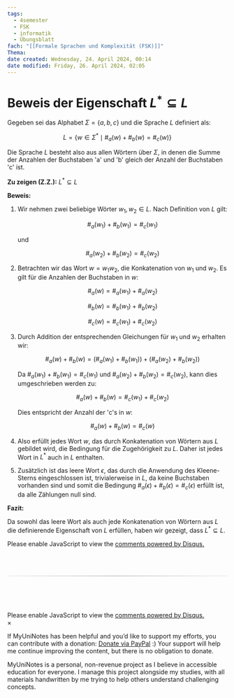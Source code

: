 ```yaml
---
tags:
  - 4semester
  - FSK
  - informatik
  - Übungsblatt
fach: "[[Formale Sprachen und Komplexität (FSK)]]"
Thema:
date created: Wednesday, 24. April 2024, 00:14
date modified: Friday, 26. April 2024, 02:05
---
```


# Beweis der Eigenschaft $L^* \subseteq L$

Gegeben sei das Alphabet $\Sigma = \{a, b, c\}$ und die Sprache $L$ definiert als:

$$
L = \{ w \in \Sigma^* \mid \#_a(w) + \#_b(w) = \#_c(w) \}
$$

Die Sprache $L$ besteht also aus allen Wörtern über $\Sigma$, in denen die Summe der Anzahlen der Buchstaben 'a' und 'b' gleich der Anzahl der Buchstaben 'c' ist.

**Zu zeigen (Z.Z.):** $L^* \subseteq L$

**Beweis:**

1. Wir nehmen zwei beliebige Wörter $w_1, w_2 \in L$. Nach Definition von $L$ gilt:

   $$
   \#_a(w_1) + \#_b(w_1) = \#_c(w_1)
   $$

   und

   $$
   \#_a(w_2) + \#_b(w_2) = \#_c(w_2)
   $$

2. Betrachten wir das Wort $w = w_1w_2$, die Konkatenation von $w_1$ und $w_2$. Es gilt für die Anzahlen der Buchstaben in $w$:

   $$
   \#_a(w) = \#_a(w_1) + \#_a(w_2)
   $$

   $$
   \#_b(w) = \#_b(w_1) + \#_b(w_2)
   $$

   $$
   \#_c(w) = \#_c(w_1) + \#_c(w_2)
   $$

3. Durch Addition der entsprechenden Gleichungen für $w_1$ und $w_2$ erhalten wir:

   $$
   \#_a(w) + \#_b(w) = (\#_a(w_1) + \#_b(w_1)) + (\#_a(w_2) + \#_b(w_2))
   $$

   Da $\#_a(w_1) + \#_b(w_1) = \#_c(w_1)$ und $\#_a(w_2) + \#_b(w_2) = \#_c(w_2)$, kann dies umgeschrieben werden zu:

   $$
   \#_a(w) + \#_b(w) = \#_c(w_1) + \#_c(w_2)
   $$

   Dies entspricht der Anzahl der 'c's in $w$:

   $$
   \#_a(w) + \#_b(w) = \#_c(w)
   $$

4. Also erfüllt jedes Wort $w$, das durch Konkatenation von Wörtern aus $L$ gebildet wird, die Bedingung für die Zugehörigkeit zu $L$. Daher ist jedes Wort in $L^*$ auch in $L$ enthalten.

5. Zusätzlich ist das leere Wort $\epsilon$, das durch die Anwendung des Kleene-Sterns eingeschlossen ist, trivialerweise in $L$, da keine Buchstaben vorhanden sind und somit die Bedingung $\#_a(\epsilon) + \#_b(\epsilon) = \#_c(\epsilon)$ erfüllt ist, da alle Zählungen null sind.

**Fazit:**

Da sowohl das leere Wort als auch jede Konkatenation von Wörtern aus $L$ die definierende Eigenschaft von $L$ erfüllen, haben wir gezeigt, dass $L^* \subseteq L$.

<!-- DISQUS SCRIPT COMMENT START -->

<!-- DISQUS RECOMMENDATION START -->

<div id="disqus_recommendations"></div>

<script> 
(function() { // REQUIRED CONFIGURATION VARIABLE: EDIT THE SHORTNAME BELOW
var d = document, s = d.createElement('script'); // IMPORTANT: Replace EXAMPLE with your forum shortname!
s.src = 'https://myuninotes.disqus.com/recommendations.js'; s.setAttribute('data-timestamp', +new Date());
(d.head || d.body).appendChild(s);
})();
</script>
<noscript>
Please enable JavaScript to view the 
<a href="https://disqus.com/?ref_noscript" rel="nofollow">
comments powered by Disqus.
</a>
</noscript>

<!-- DISQUS RECOMMENDATION END -->

<hr style="border: none; height: 2px; background: linear-gradient(to right, #f0f0f0, #ccc, #f0f0f0); margin-top: 4rem; margin-bottom: 5rem;">
<div id="disqus_thread"></div>
<script>
    /**
    *  RECOMMENDED CONFIGURATION VARIABLES: EDIT AND UNCOMMENT THE SECTION BELOW TO INSERT DYNAMIC VALUES FROM YOUR PLATFORM OR CMS.
    *  LEARN WHY DEFINING THESE VARIABLES IS IMPORTANT: https://disqus.com/admin/universalcode/#configuration-variables    */
    /*
    var disqus_config = function () {
    this.page.url = PAGE_URL;  // Replace PAGE_URL with your page's canonical URL variable
    this.page.identifier = PAGE_IDENTIFIER; // Replace PAGE_IDENTIFIER with your page's unique identifier variable
    };
    */
    (function() { // DON'T EDIT BELOW THIS LINE
    var d = document, s = d.createElement('script');
    s.src = 'https://myuninotes.disqus.com/embed.js';
    s.setAttribute('data-timestamp', +new Date());
    (d.head || d.body).appendChild(s);
    })();
</script>
<noscript>Please enable JavaScript to view the <a href="https://disqus.com/?ref_noscript">comments powered by Disqus.</a></noscript>

<!-- DISQUS SCRIPT COMMENT END -->

<!-- Modal START -->
<div id="myModal" class="modal">
  <div class="modal-content">
    <span id="closeModal" class="close">&times;</span>
    <p class="modal-text">
      If MyUniNotes has been helpful and you’d like to support my efforts, <span class="modal-highlight"> you can contribute with a donation: <a class="modal-dono-link" href="https://paypal.me/myuninotes4u">Donate via PayPal</a> :) </span> Your support will help me continue improving the content, but there is no obligation to donate.
    </p>
    <p class="modal-text">
      <span class="modal-highlight">MyUniNotes is a personal, non-revenue project as I believe in accessible education for everyone.</span> I manage this project alongside my studies, with all materials handwritten by me trying to help others understand challenging concepts.
    </p>
  </div>
</div>

<script>
  // JavaScript to display the modal on page load
  document.addEventListener('DOMContentLoaded', function() {
    // Generate a random number between 1 and 1
    // Wanted it to load with a adjustable probability for every page load but did not work, as DOM is loaded only once. Therefore now loading it every time website is visited and DOM is loaded.
    const randomNumber = Math.floor(Math.random() * 1) + 1; 
    // console.log(randomNumber)
    if (randomNumber === 1) {
      setTimeout(function() {
        const modal = document.getElementById('myModal');
        if (modal) {
          modal.classList.add('show');
        }
      }, 1000); // Adjust the delay as needed

      const closeModal = document.getElementById('closeModal');
      if (closeModal) {
        closeModal.addEventListener('click', function() {
          const modal = document.getElementById('myModal');
          if (modal) {
            modal.classList.remove('show');
          }
        });
      }
    } else {
      // Ensure the modal is hidden if the random number is not 1
      const modal = document.getElementById('myModal');
      if (modal) {
        modal.style.display = 'none';
      }
    }
  });
</script>
<!-- Modal END -->

